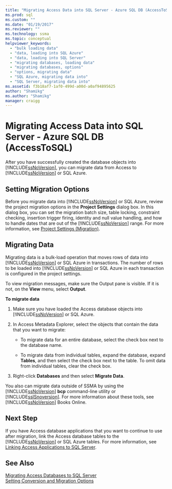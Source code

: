 ```yaml
---
title: "Migrating Access Data into SQL Server - Azure SQL DB (AccessToSQL) | Microsoft Docs"
ms.prod: sql
ms.custom: ""
ms.date: "01/19/2017"
ms.reviewer: ""
ms.technology: ssma
ms.topic: conceptual
helpviewer_keywords: 
  - "bulk loading data"
  - "data, loading into SQL Azure"
  - "data, loading into SQL Server"
  - "migrating databases, loading data"
  - "migrating databases, options"
  - "options, migrating data"
  - "SQL Azure, migrating data into"
  - "SQL Server, migrating data into"
ms.assetid: f3b18af7-1af0-499d-a00d-a0af94895625
author: "Shamikg"
ms.author: "Shamikg"
manager: craigg
---
```

# Migrating Access Data into SQL Server - Azure SQL DB (AccessToSQL)
After you have successfully created the database objects into [!INCLUDE[ssNoVersion](../../includes/ssnoversion-md.md)], you can migrate data from Access to [!INCLUDE[ssNoVersion](../../includes/ssnoversion-md.md)] or SQL Azure.  
  
## Setting Migration Options  
Before you migrate data into [!INCLUDE[ssNoVersion](../../includes/ssnoversion-md.md)] or SQL Azure, review the project migration options in the **Project Settings** dialog box. In this dialog box, you can set the migration batch size, table locking, constraint checking, insertion trigger firing, identity and null value handling, and how to handle dates that are out of the [!INCLUDE[ssNoVersion](../../includes/ssnoversion-md.md)] range. For more information, see [Project Settings (Migration)](https://msdn.microsoft.com/4caebc9c-8680-4b99-a8fa-89c43161c95d).  
  
## Migrating Data  
Migrating data is a bulk-load operation that moves rows of data into [!INCLUDE[ssNoVersion](../../includes/ssnoversion-md.md)] or SQL Azure in transactions. The number of rows to be loaded into [!INCLUDE[ssNoVersion](../../includes/ssnoversion-md.md)] or SQL Azure in each transaction is configured in the project settings.  
  
To view migration messages, make sure the Output pane is visible. If it is not, on the **View** menu, select **Output**.  
  
**To migrate data**  
  
1.  Make sure you have loaded the Access database objects into [!INCLUDE[ssNoVersion](../../includes/ssnoversion-md.md)] or SQL Azure.  
  
2.  In Access Metadata Explorer, select the objects that contain the data that you want to migrate:  
  
    -   To migrate data for an entire database, select the check box next to the database name.  
  
    -   To migrate data from individual tables, expand the database, expand **Tables**, and then select the check box next to the table. To omit data from individual tables, clear the check box.  
  
3.  Right-click **Databases** and then select **Migrate Data**.  
  
You also can migrate data outside of SSMA by using the [!INCLUDE[ssNoVersion](../../includes/ssnoversion-md.md)] **bcp** command-line utility or [!INCLUDE[ssISnoversion](../../includes/ssisnoversion-md.md)]. For more information about these tools, see [!INCLUDE[ssNoVersion](../../includes/ssnoversion-md.md)] Books Online.  
  
## Next Step  
If you have Access database applications that you want to continue to use after migration, link the Access database tables to the [!INCLUDE[ssNoVersion](../../includes/ssnoversion-md.md)] or SQL Azure tables. For more information, see [Linking Access Applications to SQL Server](linking-access-applications-to-sql-server-azure-sql-db-accesstosql.md).  
  
## See Also  
[Migrating Access Databases to SQL Server](migrating-access-databases-to-sql-server-azure-sql-db-accesstosql.md)  
[Setting Conversion and Migration Options](setting-conversion-and-migration-options-accesstosql.md)  
  
